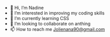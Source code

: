 - 👋 Hi, I’m Nadine
- 👀 I’m interested in improving my coding skills
- 🌱 I’m currently learning CSS
- 💞️ I’m looking to collaborate on anthing
- 📫 How to reach me Jolienana90@gmail.com

<!---
Jolienana90/Jolienana90 is a ✨ special ✨ repository because its `README.md` (this file) appears on your GitHub profile.
You can click the Preview link to take a look at your changes.
--->
